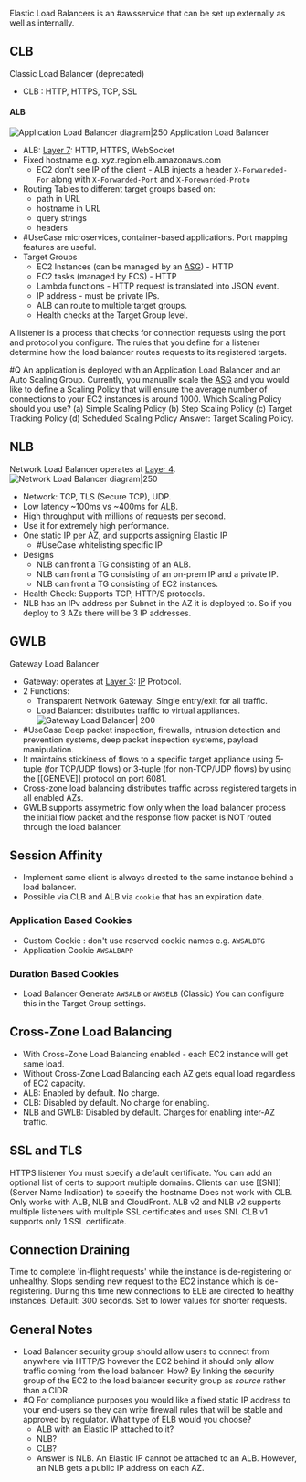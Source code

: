 Elastic Load Balancers is an #awsservice that can be set up externally as well as internally.
## CLB
Classic Load Balancer (deprecated)
- CLB : HTTP, HTTPS, TCP, SSL
#### ALB
![Application Load Balancer diagram|250](https://s3.us-east-1.amazonaws.com/elb-polaris-cdk-assets-us-east-1-prod/2023-02-21T01-06-41_f711e1f2085536cdd2e5cf3814c3b7f9a49425fa46543744dace8418e82c80dc/Static/ALBdiagram.svg)
Application Load Balancer

- ALB: [Layer 7](OSI.md#Layer%207): HTTP, HTTPS, WebSocket
- Fixed hostname e.g. xyz.region.elb.amazonaws.com
	- EC2 don't see IP of the client - ALB injects a header `X-Forwareded-For` along with `X-Forwarded-Port` and `X-Forewarded-Proto`
- Routing Tables to different target groups based on:
	- path in URL
	- hostname in URL
	- query strings
	- headers
- #UseCase microservices, container-based applications. Port mapping features are useful.
- Target Groups
	- EC2 Instances (can be managed by an [ASG](ASG.md)) - HTTP
	- EC2 tasks (managed by ECS) - HTTP
	- Lambda functions - HTTP request is translated into JSON event.
	- IP address - must be private IPs.
	- ALB can route to multiple target groups.
	- Health checks at the Target Group level.

A listener is a process that checks for connection requests using the port and protocol you configure. The rules that you define for a listener determine how the load balancer routes requests to its registered targets.

#Q An application is deployed with an Application Load Balancer and an Auto Scaling Group. Currently, you manually scale the [ASG](ASG.md) and you would like to define a Scaling Policy that will ensure the average number of connections to your EC2 instances is around 1000. Which Scaling Policy should you use?
(a) Simple Scaling Policy
(b) Step Scaling Policy
(c) Target Tracking Policy
(d) Scheduled Scaling Policy
Answer: Target Scaling Policy.
## NLB
Network Load Balancer operates at [Layer 4](OSI.md#Layer%204).
![Network Load Balancer diagram|250](https://s3.us-east-1.amazonaws.com/elb-polaris-cdk-assets-us-east-1-prod/2023-02-21T01-06-41_f711e1f2085536cdd2e5cf3814c3b7f9a49425fa46543744dace8418e82c80dc/Static/NLBdiagram.svg)
- Network: TCP, TLS (Secure TCP), UDP.
- Low latency ~100ms vs ~400ms for [ALB](ELB.md#ALB).
- High throughput with millions of requests per second. 
- Use it for extremely high performance.
- One static IP per AZ, and supports assigning Elastic IP
	- #UseCase whitelisting specific IP
- Designs
	- NLB can front a TG consisting of an ALB.
	- NLB can front a TG consisting of an on-prem IP and a private IP.
	- NLB can front a TG consisting of EC2 instances.
- Health Check: Supports TCP, HTTP/S protocols.
- NLB has an IPv address per Subnet in the AZ it is deployed to. So if you deploy to 3 AZs there will be 3 IP addresses.

## GWLB
Gateway Load Balancer
- Gateway: operates at [Layer 3](OSI.md#Layer%203): [IP](TCP-IP.md#IP%20Features) Protocol.
- 2 Functions: 
	- Transparent Network Gateway: Single entry/exit for all traffic.
	- Load Balancer: distributes traffic to virtual appliances.
	 ![Gateway Load Balancer| 200](gwlb.png)
- #UseCase Deep packet inspection, firewalls, intrusion detection and prevention systems, deep packet inspection systems, payload manipulation.
- It maintains stickiness of flows to a specific target appliance using 5-tuple (for TCP/UDP flows) or 3-tuple (for non-TCP/UDP flows) by using the [[GENEVE]] protocol on port 6081.
- Cross-zone load balancing distributes traffic across registered targets in all enabled AZs.
- GWLB supports assymetric flow only when the load balancer process the initial flow packet and the response flow packet is NOT routed through the load balancer.
## Session Affinity
- Implement same client is always directed to the same instance behind a load balancer.
- Possible via CLB and ALB via `cookie` that has an expiration date.
### Application Based Cookies
- Custom Cookie : don't use reserved cookie names e.g. `AWSALBTG`
- Application Cookie `AWSALBAPP` 
### Duration Based Cookies
- Load Balancer Generate `AWSALB` or `AWSELB` (Classic)
You can configure this in the Target Group settings.

## Cross-Zone Load Balancing
- With Cross-Zone Load Balancing enabled - each EC2 instance will get same load.
- Without Cross-Zone Load Balancing each AZ gets equal load regardless of EC2 capacity.
- ALB: Enabled by default. No charge.
- CLB: Disabled by default. No charge for enabling.
- NLB and GWLB: Disabled by default. Charges for enabling inter-AZ traffic.

## SSL and TLS  

HTTPS listener 
	You must specify a default certificate. 
	You can add an optional list of certs to support multiple domains.
	Clients can use [[SNI]] (Server Name Indication) to specify the hostname 
Does not work with CLB. Only works with ALB, NLB and CloudFront.
ALB v2 and NLB v2 supports multiple listeners with multiple SSL certificates and uses SNI.
CLB v1 supports only 1 SSL certificate.

## Connection Draining
Time to complete 'in-flight requests' while the instance is de-registering or unhealthy. Stops sending new request to the EC2 instance which is de-registering. During this time new connections to ELB are directed to healthy instances.
Default: 300 seconds. Set to lower values for shorter requests.
## General Notes

- Load Balancer security group should allow users to connect from anywhere via HTTP/S however the EC2 behind it should only allow traffic coming from the load balancer. How? By linking the security group of the EC2 to the load balancer security group as *source* rather than a CIDR.
- #Q For compliance purposes you would like a fixed static IP address to your end-users so they can write firewall rules that will be stable and approved by regulator. What type of ELB would you choose?
	- ALB with an Elastic IP attached to it?
	- NLB?
	- CLB?
	- Answer is NLB. An Elastic IP cannot be attached to an ALB. However, an NLB gets a public IP address on each AZ.